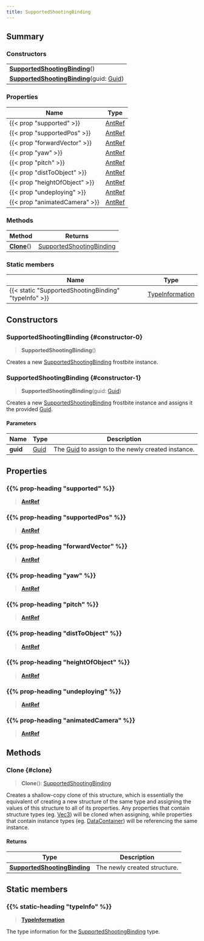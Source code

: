 ```yaml
---
title: SupportedShootingBinding
---
```


## Summary

### Constructors

|  |
| --- |
| **[SupportedShootingBinding](#constructor-0)**() |
| **[SupportedShootingBinding](#constructor-1)**(guid: [Guid](/vext/ref/shared/type/guid)) |

### Properties

| Name | Type |
| ---- | ---- |
| {{< prop "supported" >}} | [AntRef](/vext/ref/fb/antref) |
| {{< prop "supportedPos" >}} | [AntRef](/vext/ref/fb/antref) |
| {{< prop "forwardVector" >}} | [AntRef](/vext/ref/fb/antref) |
| {{< prop "yaw" >}} | [AntRef](/vext/ref/fb/antref) |
| {{< prop "pitch" >}} | [AntRef](/vext/ref/fb/antref) |
| {{< prop "distToObject" >}} | [AntRef](/vext/ref/fb/antref) |
| {{< prop "heightOfObject" >}} | [AntRef](/vext/ref/fb/antref) |
| {{< prop "undeploying" >}} | [AntRef](/vext/ref/fb/antref) |
| {{< prop "animatedCamera" >}} | [AntRef](/vext/ref/fb/antref) |

### Methods

| Method | Returns |
| ------ | ------- |
| **[Clone](#clone)**() | [SupportedShootingBinding](/vext/ref/fb/supportedshootingbinding) |

### Static members

| Name | Type |
| ---- | ---- |
| {{< static "SupportedShootingBinding" "typeInfo" >}} | [TypeInformation](/vext/ref/shared/type/typeinformation) |

## Constructors

### SupportedShootingBinding {#constructor-0}

> **SupportedShootingBinding**()

Creates a new [SupportedShootingBinding](/vext/ref/fb/supportedshootingbinding) frostbite instance.

### SupportedShootingBinding {#constructor-1}

> **SupportedShootingBinding**(guid: [Guid](/vext/ref/shared/type/guid))

Creates a new [SupportedShootingBinding](/vext/ref/fb/supportedshootingbinding) frostbite instance and assigns it the provided [Guid](/vext/ref/shared/type/guid).

#### Parameters

| Name | Type | Description |
| ---- | ---- | ----------- |
| **guid** | [Guid](/vext/ref/shared/type/guid) | The [Guid](/vext/ref/shared/type/guid) to assign to the newly created instance. |

## Properties

### {{% prop-heading "supported" %}}

> **[AntRef](/vext/ref/fb/antref)**

### {{% prop-heading "supportedPos" %}}

> **[AntRef](/vext/ref/fb/antref)**

### {{% prop-heading "forwardVector" %}}

> **[AntRef](/vext/ref/fb/antref)**

### {{% prop-heading "yaw" %}}

> **[AntRef](/vext/ref/fb/antref)**

### {{% prop-heading "pitch" %}}

> **[AntRef](/vext/ref/fb/antref)**

### {{% prop-heading "distToObject" %}}

> **[AntRef](/vext/ref/fb/antref)**

### {{% prop-heading "heightOfObject" %}}

> **[AntRef](/vext/ref/fb/antref)**

### {{% prop-heading "undeploying" %}}

> **[AntRef](/vext/ref/fb/antref)**

### {{% prop-heading "animatedCamera" %}}

> **[AntRef](/vext/ref/fb/antref)**

## Methods

### Clone {#clone}

> **Clone**(): [SupportedShootingBinding](/vext/ref/fb/supportedshootingbinding)

Creates a shallow-copy clone of this structure, which is essentially the equivalent of creating a new structure of the same type and assigning the values of this structure to all of its properties. Any properties that contain structure types (eg. [Vec3](/vext/ref/shared/type/vec3)) will be cloned when assigning, while properties that contain instance types (eg. [DataContainer](/vext/ref/shared/type/datacontainer)) will be referencing the same instance.

#### Returns

| Type | Description |
| ---- | ----------- |
| **[SupportedShootingBinding](/vext/ref/fb/supportedshootingbinding)** | The newly created structure. |

## Static members

### {{% static-heading "typeInfo" %}}

> **[TypeInformation](/vext/ref/shared/type/typeinformation)**

The type information for the [SupportedShootingBinding](/vext/ref/fb/supportedshootingbinding) type.

